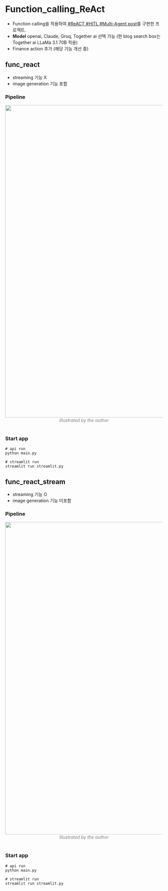 # Function_calling_ReAct

- Function calling을 적용하여 [#ReACT #HITL #Multi-Agent post](https://finddme.github.io/dev%20log/2024/08/08/react_agent/)를 구현한 프로젝트.
- **Model** openai, Claude, Groq, Together ai 선택 가능 (현 blog search box는 Together ai LLaMa 3.1 70B 적용)
- Finance action 추가 (해당 기능 개선 중)


## func_react

- streaming 기능 X
- image generation 기능 포함

### Pipeline 

<center><img width="1000" src="https://github.com/user-attachments/assets/336fe90a-a8d4-4244-a213-7f74558f5100"></center>
<center><em style="color:gray;">Illustrated by the author</em></center><br>

### Start app

```
# api run
python main.py

# streamlit run
streamlit run streamlit.py
```

## func_react_stream

- streaming 기능 O
- image generation 기능 미포함
  
### Pipeline 

<center><img width="1000" src="https://github.com/user-attachments/assets/336fe90a-a8d4-4244-a213-7f74558f5100"></center>
<center><em style="color:gray;">Illustrated by the author</em></center><br>

### Start app

```
# api run
python main.py

# streamlit run
streamlit run streamlit.py
```
